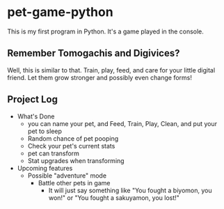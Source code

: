 # pet-game-python

This is my first program in Python. It's a game played in the console.

## Remember Tomogachis and Digivices?

Well, this is similar to that. Train, play, feed, and care for your little digital friend. Let them grow stronger and possibly even change forms!

## Project Log

- What's Done
  - you can name your pet, and Feed, Train, Play, Clean, and put your pet to sleep
  - Random chance of pet pooping
  - Check your pet's current stats
  - pet can transform
  - Stat upgrades when transforming
- Upcoming features
  - Possible "adventure" mode
    - Battle other pets in game
      - It will just say something like "You fought a biyomon, you won!" or "You fought a sakuyamon, you lost!"
